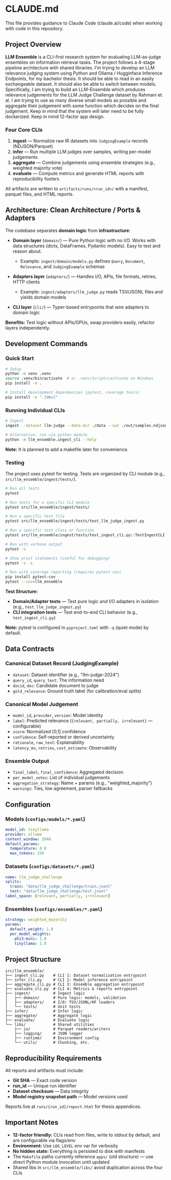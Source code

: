 # CLAUDE.md

This file provides guidance to Claude Code (claude.ai/code) when working with code in this repository.

## Project Overview

**LLM Ensemble** is a CLI-first research system for evaluating LLM-as-judge ensembles on information retrieval tasks. The project follows a 4-stage pipeline architecture with shared libraries. I'm trying to develop an LLM relevance judging system using Python and Ollama / Hugginface Inference Endpoints, for my bachelor thesis. 
It should be able to read in an easily exchangeable dataset. It should also be able to switch between models. 
Specifically, I am trying to build an LLM-Ensemble which produces relevance judgements for the LLM Judge Challenge dataset by Rahmani et. al. 
I am trying to use as many diverse small models as possible and aggregate their judgement with some function which decides on the final judgement.
Keep in mind that the system will later need to be fully dockerized. Keep in mind 12-factor app design.

### Four Core CLIs

1. **ingest** — Normalize raw IR datasets into `JudgingExample` records (NDJSON/Parquet)
2. **infer** — Run multiple LLM judges over samples, writing per-model judgements
3. **aggregate** — Combine judgements using ensemble strategies (e.g., weighted majority vote)
4. **evaluate** — Compute metrics and generate HTML reports with reproducibility footers

All artifacts are written to `artifacts/runs/<run_id>/` with a manifest, parquet files, and HTML reports.

## Architecture: Clean Architecture / Ports & Adapters

The codebase separates **domain logic** from **infrastructure**:

- **Domain layer** (`domain/`) — Pure Python logic with no I/O. Works with data structures (dicts, DataFrames, Pydantic models). Easy to test and reason about.
  - Example: `ingest/domain/models.py` defines `Query`, `Document`, `Relevance`, and `JudgingExample` schemas

- **Adapters layer** (`adapters/`) — Handles I/O, APIs, file formats, retries, HTTP clients
  - Example: `ingest/adapters/llm_judge.py` reads TSV/JSONL files and yields domain models

- **CLI layer** (`cli/`) — Typer-based entrypoints that wire adapters to domain logic

**Benefits:** Test logic without APIs/GPUs, swap providers easily, refactor layers independently.

## Development Commands

### Quick Start

```bash
# Setup
python -m venv .venv
source .venv/bin/activate  # or .venv\Scripts\activate on Windows
pip install -e .

# Install development dependencies (pytest, coverage tools)
pip install -e ".[dev]"
```

### Running Individual CLIs

```bash
# Ingest
ingest --dataset llm-judge --data-dir ./data --out ./out/samples.ndjson --limit 100

# Alternative: run via python module
python -m llm_ensemble.ingest_cli --help
```

**Note:** It is planned to add a makefile later for convenience. 

### Testing

The project uses pytest for testing. Tests are organized by CLI module (e.g., `src/llm_ensemble/ingest/tests/`).

```bash
# Run all tests
pytest

# Run tests for a specific CLI module
pytest src/llm_ensemble/ingest/tests/

# Run a specific test file
pytest src/llm_ensemble/ingest/tests/test_llm_judge_ingest.py

# Run a specific test class or function
pytest src/llm_ensemble/ingest/tests/test_ingest_cli.py::TestIngestCLI::test_basic_ingest_to_stdout

# Run with verbose output
pytest -v

# Show print statements (useful for debugging)
pytest -v -s

# Run with coverage reporting (requires pytest-cov)
pip install pytest-cov
pytest --cov=llm_ensemble
```

**Test Structure:**
- **Domain/Adapter tests** — Test pure logic and I/O adapters in isolation (e.g., `test_llm_judge_ingest.py`)
- **CLI integration tests** — Test end-to-end CLI behavior (e.g., `test_ingest_cli.py`)

**Note:** pytest is configured in `pyproject.toml` with `-q` (quiet mode) by default.

## Data Contracts

### Canonical Dataset Record (JudgingExample)
- `dataset`: Dataset identifier (e.g., "llm-judge-2024")
- `query_id`, `query_text`: The information need
- `docid`, `doc`: Candidate document to judge
- `gold_relevance`: Ground truth label (for calibration/eval splits)

### Canonical Model Judgement
- `model_id`, `provider`, `version`: Model identity
- `label`: Predicted relevance (`{relevant, partially, irrelevant}` — configurable)
- `score`: Normalized [0,1] confidence
- `confidence`: Self-reported or derived uncertainty
- `rationale`, `raw_text`: Explainability
- `latency_ms`, `retries`, `cost_estimate`: Observability

### Ensemble Output
- `final_label`, `final_confidence`: Aggregated decision
- `per_model_votes`: List of individual judgements
- `aggregation_strategy`: Name + params (e.g., "weighted_majority")
- `warnings`: Ties, low agreement, parser fallbacks

## Configuration

### Models (`configs/models/*.yaml`)
```yaml
model_id: tinyllama
provider: ollama
context_window: 2048
default_params:
  temperature: 0.0
  max_tokens: 256
```

### Datasets (`configs/datasets/*.yaml`)
```yaml
name: llm_judge_challenge
splits:
  train: "data/llm_judge_challenge/train.jsonl"
  test: "data/llm_judge_challenge/test.jsonl"
label_space: [relevant, partially, irrelevant]
```

### Ensembles (`configs/ensembles/*.yaml`)
```yaml
strategy: weighted_majority
params:
  default_weight: 1.0
  per_model_weights:
    phi3-mini: 1.0
    tinyllama: 1.0
```

## Project Structure

```
src/llm_ensemble/
├── ingest_cli.py    # CLI 1: Dataset normalization entrypoint
├── infer_cli.py     # CLI 2: Model inference entrypoint
├── aggregate_cli.py # CLI 3: Ensemble aggregation entrypoint
├── evaluate_cli.py  # CLI 4: Metrics & reports entrypoint
├── ingest/          # Ingest logic
│   ├── domain/      # Pure logic: models, validation
│   ├── adapters/    # I/O: TSV/JSONL/HF loaders
│   └── tests/       # Unit tests
├── infer/           # Infer logic
├── aggregate/       # Aggregate logic
├── evaluate/        # Evaluate logic
└── libs/            # Shared utilities
    ├── io/          # Parquet readers/writers
    ├── logging/     # JSON logger
    ├── runtime/     # Environment config
    └── utils/       # Chunking, etc.
```

## Reproducibility Requirements

All reports and artifacts must include:
- **Git SHA** — Exact code version
- **run_id** — Unique run identifier
- **Dataset checksum** — Data integrity
- **Model registry snapshot path** — Model versions used

Reports live at `runs/{run_id}/report.html` for thesis appendices.

## Important Notes



- **12-factor friendly:** CLIs read from files, write to stdout by default, and are configurable via flags/env
- **Environment:** Use `LOG_LEVEL` env var for verbosity
- **No hidden state:** Everything is persisted to disk with manifests
- The `Makefile` paths currently reference `apps/` (old structure) — use direct Python module invocation until updated
- Shared libs in `src/llm_ensemble/libs/` avoid duplication across the four CLIs
